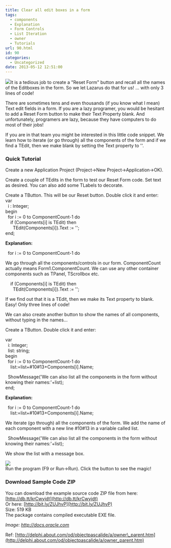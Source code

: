 ```yaml
---
title: Clear all edit boxes in a form
tags:
  - components
  - Explanation
  - Form Controls
  - List Iteration
  - owner
  - Tutorials
url: 90.html
id: 90
categories:
  - Uncategorized
date: 2013-05-12 12:51:00
---
```


![](http://4.bp.blogspot.com/-Zy6cYPlsU-I/UY-Py59XJzI/AAAAAAAAAv0/7cANYMAsp0g/s1600/reset-button-1.gif)It is a tedious job to create a "Reset Form" button and recall all the names of the Editboxes in the form. So we let Lazarus do that for us! ... with only 3 lines of code!  
  
  
There are sometimes tens and even thousands (if you know what I mean) Text edit fields in a form. If you are a lazy programer, you would be hesitant to add a Reset Form button to make their Text Property blank. And unfortunately, programers are lazy, because they have computers to do most of their jobs!  
  
If you are in that team you might be interested in this little code snippet. We learn how to iterate (or go through) all the components of the form and if we find a TEdit, then we make blank by setting the Text property to ''.  
  

### Quick Tutorial

Create a new Application Project (Project->New Project->Application->OK).  
  
Create a couple of TEdits in the form to test our Reset Form code. Set text as desired. You can also add some TLabels to decorate.  
  
Create a TButton. This will be our Reset button. Double click it and enter:  
var  
  i : Integer;  
begin  
  for i := 0 to ComponentCount-1 do  
    if (Components\[i\] is TEdit) then  
      TEdit(Components\[i\]).Text := '';  
end;  
  
**Explanation:**  
  
  for i := 0 to ComponentCount-1 do  
  
We go through all the components/controls in our form. ComponentCount actually means Form1.ComponentCount. We can use any other container components such as TPanel, TScrollbox etc.  
  
    if (Components\[i\] is TEdit) then  
      TEdit(Components\[i\]).Text := '';  
  
If we find out that it is a TEdit, then we make its Text property to blank. Easy! Only three lines of code!  
  
We can also create another button to show the names of all components, without typing in the names...  
  
Create a TButton. Double click it and enter:  
  
var  
  i: Integer;  
  list: string;  
begin  
  for i := 0 to ComponentCount-1 do  
    list:=list+#10#13+Components\[i\].Name;  
  
  ShowMessage('We can also list all the components in the form without knowing their names:'+list);  
end;  
  
**Explanation:**  
  
  for i := 0 to ComponentCount-1 do  
    list:=list+#10#13+Components\[i\].Name;  
  
We iterate (go through) all the components of the form. We add the name of each component with a new line #10#13 in a variable called list.  
  
  ShowMessage('We can also list all the components in the form without knowing their names:'+list);  
  
We show the list with a message box.  
  
![](http://4.bp.blogspot.com/-UsCsKTBdqKc/UY-TjX4__WI/AAAAAAAAAwE/w6pgVrwkaNs/s1600/Clear-all-edits-1.gif)  
Run the program (F9 or Run->Run). Click the button to see the magic!  
  

### Download Sample Code ZIP

  
You can download the example source code ZIP file from here: [http://db.tt/krCwyjdt](http://db.tt/krCwyjdt)  
Or here: [http://bit.ly/ZUJhvP](http://bit.ly/ZUJhvP)  
Size: 519 KB  
The package contains compiled executable EXE file.  
  
_Image: http://docs.oracle.com_  
  
Ref: [http://delphi.about.com/od/objectpascalide/a/owner\_parent.htm](http://delphi.about.com/od/objectpascalide/a/owner_parent.htm)